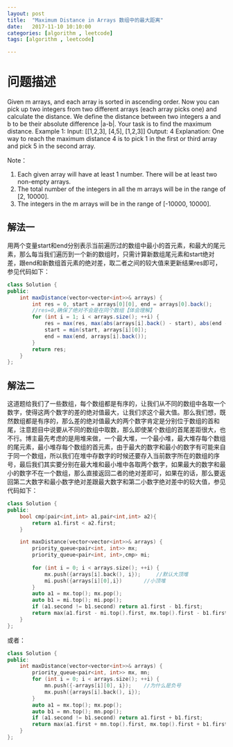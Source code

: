 ```yaml
---
layout: post
title:  "Maximum Distance in Arrays 数组中的最大距离"
date:   2017-11-10 10:10:00
categories: [algorithm , leetcode]
tags: [algorithm , leetcode]

---
```


# 问题描述
Given m arrays, and each array is sorted in ascending order. Now you can pick up two integers from two different arrays (each array picks one) and calculate the distance. We define the distance between two integers a and b to be their absolute difference |a-b|. Your task is to find the maximum distance.
Example 1:
Input:
[[1,2,3],
[4,5],
[1,2,3]]
Output: 4
Explanation:
One way to reach the maximum distance 4 is to pick 1 in the first or third array and pick 5 in the second array.

Note：

1. Each given array will have at least 1 number. There will be at least two non-empty arrays.
2. The total number of the integers in all the m arrays will be in the range of [2, 10000].
3. The integers in the m arrays will be in the range of [-10000, 10000].


## 解法一
用两个变量start和end分别表示当前遍历过的数组中最小的首元素，和最大的尾元素，那么每当我们遍历到一个新的数组时，只需计算新数组尾元素和start绝对差，跟end和新数组首元素的绝对差，取二者之间的较大值来更新结果res即可，参见代码如下：

```Java
class Solution {
public:
    int maxDistance(vector<vector<int>>& arrays) {
        int res = 0, start = arrays[0][0], end = arrays[0].back();
        //res=0,确保了绝对不会是在同个数组【体会理解】
        for (int i = 1; i < arrays.size(); ++i) {
            res = max(res, max(abs(arrays[i].back() - start), abs(end - arrays[i][0])));
            start = min(start, arrays[i][0]);
            end = max(end, arrays[i].back());
        }
        return res;
    }
};

```

## 解法二
这道题给我们了一些数组，每个数组都是有序的，让我们从不同的数组中各取一个数字，使得这两个数字的差的绝对值最大，让我们求这个最大值。那么我们想，既然数组都是有序的，那么差的绝对值最大的两个数字肯定是分别位于数组的首和尾，注意题目中说要从不同的数组中取数，那么即使某个数组的首尾差距很大，也不行。博主最先考虑的是用堆来做，一个最大堆，一个最小堆，最大堆存每个数组的尾元素，最小堆存每个数组的首元素，由于最大的数字和最小的数字有可能来自于同一个数组，所以我们在堆中存数字的时候还要存入当前数字所在的数组的序号，最后我们其实要分别在最大堆和最小堆中各取两个数字，如果最大的数字和最小的数字不在一个数组，那么直接返回二者的绝对差即可，如果在的话，那么要返回第二大数字和最小数字绝对差跟最大数字和第二小数字绝对差中的较大值，参见代码如下：


```C++
class Solution {
public:
	bool cmp(pair<int,int> a1,pair<int,int> a2){
		return a1.first < a2.first;
	}

    int maxDistance(vector<vector<int>>& arrays) {
        priority_queue<pair<int, int>> mx;
		priority_queue<pair<int, int>,cmp> mi;
		
        for (int i = 0; i < arrays.size(); ++i) {
            mx.push({arrays[i].back(), i});		//默认大顶堆
			mi.push({arrays[i][0],i})		//小顶堆
        }
        auto a1 = mx.top(); mx.pop();
        auto b1 = mi.top(); mi.pop();
        if (a1.second != b1.second) return a1.first - b1.first;
        return max(a1.first - mi.top().first, mx.top().first - b1.first);
    }
};

```

或者：
```C++
class Solution {
public:
    int maxDistance(vector<vector<int>>& arrays) {
        priority_queue<pair<int, int>> mx, mn;
        for (int i = 0; i < arrays.size(); ++i) {
            mn.push({-arrays[i][0], i});    //为什么是负号
            mx.push({arrays[i].back(), i});
        }
        auto a1 = mx.top(); mx.pop();
        auto b1 = mn.top(); mn.pop();
        if (a1.second != b1.second) return a1.first + b1.first;
        return max(a1.first + mn.top().first, mx.top().first + b1.first);
    }
};


```